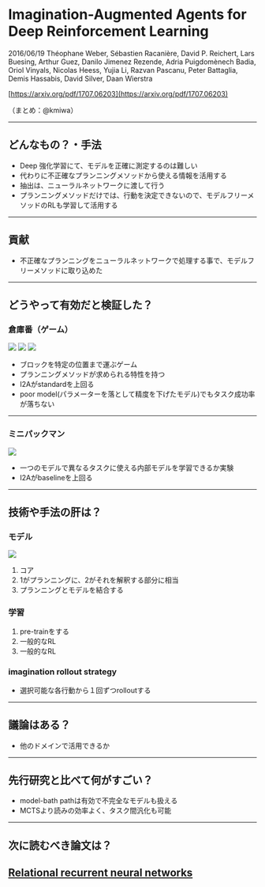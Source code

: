 Imagination-Augmented Agents for Deep Reinforcement Learning
===

2016/06/19 
Théophane Weber, Sébastien Racanière, David P. Reichert, Lars Buesing, Arthur Guez, Danilo Jimenez Rezende, Adria Puigdomènech Badia, Oriol Vinyals, Nicolas Heess, Yujia Li, Razvan Pascanu, Peter Battaglia, Demis Hassabis, David Silver, Daan Wierstra

[https://arxiv.org/pdf/1707.06203](https://arxiv.org/pdf/1707.06203)

（まとめ：@kmiwa）

---
## どんなもの？・手法
- Deep 強化学習にて、モデルを正確に測定するのは難しい
- 代わりに不正確なプランニングメソッドから使える情報を活用する
- 抽出は、ニューラルネットワークに渡して行う
- プランニングメソッドだけでは、行動を決定できないので、モデルフリーメソッドのRLも学習して活用する

---
## 貢献
- 不正確なプランニングをニューラルネットワークで処理する事で、モデルフリーメソッドに取り込めた

---
## どうやって有効だと検証した？
### 倉庫番（ゲーム）
![](https://i.imgur.com/nAJOM5C.png)
![](https://i.imgur.com/wuRQe6M.png)
![](https://i.imgur.com/BntN7KE.png)
- ブロックを特定の位置まで運ぶゲーム
- プランニングメソッドが求められる特性を持つ
- I2Aがstandardを上回る
- poor model(パラメーターを落として精度を下げたモデル)でもタスク成功率が落ちない

---

### ミニパックマン
![](https://i.imgur.com/qS9HjjZ.png)
- 一つのモデルで異なるタスクに使える内部モデルを学習できるか実験
- I2Aがbaselineを上回る




---

## 技術や手法の肝は？
### モデル
![](https://i.imgur.com/fFJGrQF.png)
1. コア
2. 1がプランニングに、2がそれを解釈する部分に相当
3. プランニングとモデルを結合する
### 学習
1. pre-trainをする
2. 一般的なRL
3. 一般的なRL
### imagination rollout strategy
* 選択可能な各行動から１回ずつrolloutする


---

## 議論はある？
- 他のドメインで活用できるか

---

## 先行研究と比べて何がすごい？
- model-bath pathは有効で不完全なモデルも扱える
- MCTSより読みの効率よく、タスク間汎化も可能

---

## 次に読むべき論文は？
[Relational recurrent neural networks](https://arxiv.org/abs/1806.01822)
- 




